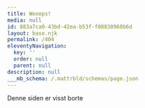 ```yaml
---
title: Wooops!
media: null
id: 883a7ca0-43bd-42ea-b53f-f08830960b6d
layout: base.njk
permalink: /404
eleventyNavigation:
  key: ''
  order: null
  parent: null
description: null
___mb_schema: /.mattrbld/schemas/page.json
---
```

Denne siden er visst borte
